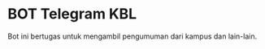 BOT Telegram KBL
================

Bot ini bertugas untuk mengambil pengumuman dari kampus dan lain-lain.